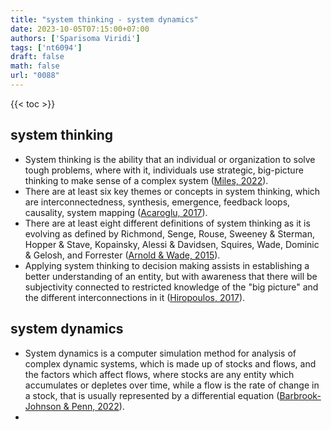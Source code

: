 ```yaml
---
title: "system thinking - system dynamics"
date: 2023-10-05T07:15:00+07:00
authors: ['Sparisoma Viridi']
tags: ['nt6094']
draft: false
math: false
url: "0088"
---
```

{{< toc >}}


## system thinking
+ System thinking is the ability that an individual or organization to solve tough problems, where with it, individuals use strategic, big-picture thinking to make sense of a complex system ([Miles, 2022](https://www.betterup.com/blog/systems-thinking)).
+ There are at least six key themes or concepts in system thinking, which are interconnectedness, synthesis, emergence, feedback loops, causality, system mapping ([Acaroglu, 2017](https://medium.com/disruptive-design/tools-for-systems-thinkers-the-6-fundamental-concepts-of-systems-thinking-379cdac3dc6a)).
+ There are at least eight different definitions of system thinking as it is evolving as defined by Richmond, Senge, Rouse, Sweeney & Sterman, Hopper & Stave, Kopainsky, Alessi & Davidsen, Squires, Wade, Dominic & Gelosh, and Forrester ([Arnold & Wade, 2015](https://doi.org/10.1016/j.procs.2015.03.050)).
+ Applying system thinking to decision making assists in establishing a better understanding of an entity, but with awareness that there will be subjectivity connected to restricted knowledge of the "big picture" and the different interconnections in it ([Hiropoulos, 2017](https://www.linkedin.com/pulse/fallacy-subjectivity-decision-making-anton-hiropoulos/)).


## system dynamics
+ System dynamics is a computer simulation method for analysis of complex dynamic systems, which is made up of stocks and flows, and the factors which affect flows, where stocks are any entity which accumulates or depletes over time, while a flow is the rate of change in a stock, that is usually represented by a differential equation ([Barbrook-Johnson & Penn, 2022](https://doi.org/10.1007/978-3-031-01919-7_8)).
+ 